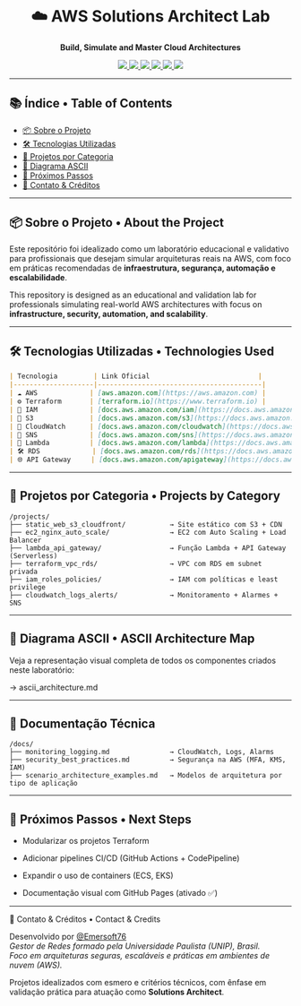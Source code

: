 <h1 align="center">☁️ AWS Solutions Architect Lab</h1>
<p align="center"><strong>Build, Simulate and Master Cloud Architectures</strong></p>

<p align="center">
  <a href="https://aws.amazon.com/" target="_blank">
    <img src="https://img.shields.io/badge/AWS-Cloud-orange?logo=amazonaws&style=for-the-badge" />
  </a>
  <a href="https://www.terraform.io/" target="_blank">
    <img src="https://img.shields.io/badge/Terraform-IaC-7B42BC?logo=terraform&style=for-the-badge" />
  </a>
  <a href="https://docs.aws.amazon.com/lambda/" target="_blank">
    <img src="https://img.shields.io/badge/Serverless-Lambda-yellow?logo=awslambda&style=for-the-badge" />
  </a>
  <a href="https://docs.aws.amazon.com/IAM/latest/UserGuide/introduction.html" target="_blank">
    <img src="https://img.shields.io/badge/Security-IAM-blue?logo=amazonaws&style=for-the-badge" />
  </a>
  <a href="https://docs.aws.amazon.com/vpc/" target="_blank">
    <img src="https://img.shields.io/badge/Networking-VPC-green?style=for-the-badge" />
  </a>
  <a href="https://Emersoft76.github.io/aws-solutions-architect-lab" target="_blank">
    <img src="https://img.shields.io/badge/Docs-Online-success?logo=github&style=for-the-badge" />
  </a>
</p>

---

## 📚 Índice • Table of Contents

- [📦 Sobre o Projeto](#-sobre-o-projeto--about-the-project)
- [🛠️ Tecnologias Utilizadas](#-tecnologias-utilizadas--technologies-used)
- [🚧 Projetos por Categoria](#-projetos-por-categoria--projects)
- [🧭 Diagrama ASCII](#-diagrama-ascii--ascii-diagram)
- [🧠 Próximos Passos](#-próximos-passos--next-steps)
- [🤝 Contato & Créditos](#-contato--créditos)

---

## 📦 Sobre o Projeto • About the Project

Este repositório foi idealizado como um laboratório educacional e validativo para profissionais que desejam simular arquiteturas reais na AWS, com foco em práticas recomendadas de **infraestrutura, segurança, automação e escalabilidade**.

This repository is designed as an educational and validation lab for professionals simulating real-world AWS architectures with focus on **infrastructure, security, automation, and scalability**.

---

## 🛠️ Tecnologias Utilizadas • Technologies Used

```markdown
| Tecnologia         | Link Oficial                           |
|--------------------|-----------------------------------------|
| ☁️ AWS             | [aws.amazon.com](https://aws.amazon.com) |
| ⚙️ Terraform       | [terraform.io](https://www.terraform.io) |
| 📘 IAM             | [docs.aws.amazon.com/iam](https://docs.aws.amazon.com/iam) |
| 📂 S3              | [docs.aws.amazon.com/s3](https://docs.aws.amazon.com/s3) |
| 📡 CloudWatch      | [docs.aws.amazon.com/cloudwatch](https://docs.aws.amazon.com/cloudwatch) |
| 🔔 SNS             | [docs.aws.amazon.com/sns](https://docs.aws.amazon.com/sns) |
| 🚀 Lambda          | [docs.aws.amazon.com/lambda](https://docs.aws.amazon.com/lambda) |
| 🛠️ RDS             | [docs.aws.amazon.com/rds](https://docs.aws.amazon.com/rds) |
| 🌐 API Gateway     | [docs.aws.amazon.com/apigateway](https://docs.aws.amazon.com/apigateway) |
```
---

## 🚧 Projetos por Categoria • Projects by Category
```
/projects/
├── static_web_s3_cloudfront/           → Site estático com S3 + CDN
├── ec2_nginx_auto_scale/               → EC2 com Auto Scaling + Load Balancer
├── lambda_api_gateway/                 → Função Lambda + API Gateway (Serverless)
├── terraform_vpc_rds/                  → VPC com RDS em subnet privada
├── iam_roles_policies/                 → IAM com políticas e least privilege
├── cloudwatch_logs_alerts/             → Monitoramento + Alarmes + SNS
```
---

## 🧭 Diagrama ASCII • ASCII Architecture Map

Veja a representação visual completa de todos os componentes criados neste laboratório:

→ ascii_architecture.md

---

## 📘 Documentação Técnica
```
/docs/
├── monitoring_logging.md               → CloudWatch, Logs, Alarms
├── security_best_practices.md          → Segurança na AWS (MFA, KMS, IAM)
├── scenario_architecture_examples.md   → Modelos de arquitetura por tipo de aplicação
```
---

## 🧠 Próximos Passos • Next Steps

* Modularizar os projetos Terraform

* Adicionar pipelines CI/CD (GitHub Actions + CodePipeline)

* Expandir o uso de containers (ECS, EKS)

* Documentação visual com GitHub Pages (ativado ✅)

---

🤝 Contato & Créditos • Contact & Credits

Desenvolvido por [@Emersoft76](https://github.com/Emersoft76)  
_Gestor de Redes formado pela Universidade Paulista (UNIP), Brasil._  
_Foco em arquiteturas seguras, escaláveis e práticas em ambientes de nuvem (AWS)._  

Projetos idealizados com esmero e critérios técnicos, com ênfase em validação prática para atuação como **Solutions Architect**.
